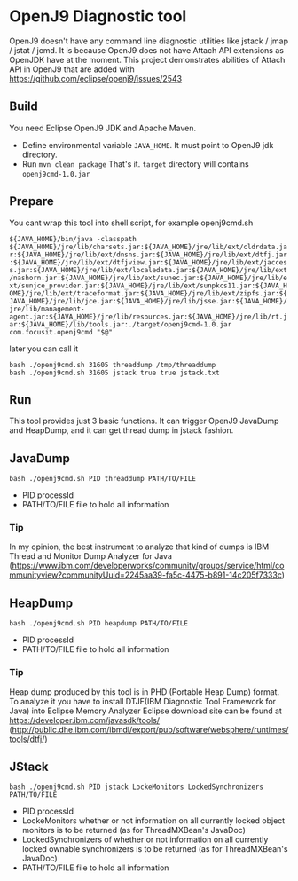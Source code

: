 # OpenJ9 Diagnostic tool
OpenJ9 doesn't have any command line diagnostic utilities like jstack / jmap / jstat / jcmd.
It is because OpenJ9 does not have Attach API extensions as OpenJDK have at the moment.
This project demonstrates abilities of Attach API in OpenJ9 that are added with https://github.com/eclipse/openj9/issues/2543

## Build
You need Eclipse OpenJ9 JDK and Apache Maven.

* Define environmental variable `JAVA_HOME`. It must point to OpenJ9 jdk directory.
* Run `mvn clean package`
That's it. `target` directory will contains `openj9cmd-1.0.jar`


## Prepare

You cant wrap this tool into shell script, for example openj9cmd.sh

`
${JAVA_HOME}/bin/java -classpath ${JAVA_HOME}/jre/lib/charsets.jar:${JAVA_HOME}/jre/lib/ext/cldrdata.jar:${JAVA_HOME}/jre/lib/ext/dnsns.jar:${JAVA_HOME}/jre/lib/ext/dtfj.jar:${JAVA_HOME}/jre/lib/ext/dtfjview.jar:${JAVA_HOME}/jre/lib/ext/jaccess.jar:${JAVA_HOME}/jre/lib/ext/localedata.jar:${JAVA_HOME}/jre/lib/ext/nashorn.jar:${JAVA_HOME}/jre/lib/ext/sunec.jar:${JAVA_HOME}/jre/lib/ext/sunjce_provider.jar:${JAVA_HOME}/jre/lib/ext/sunpkcs11.jar:${JAVA_HOME}/jre/lib/ext/traceformat.jar:${JAVA_HOME}/jre/lib/ext/zipfs.jar:${JAVA_HOME}/jre/lib/jce.jar:${JAVA_HOME}/jre/lib/jsse.jar:${JAVA_HOME}/jre/lib/management-agent.jar:${JAVA_HOME}/jre/lib/resources.jar:${JAVA_HOME}/jre/lib/rt.jar:${JAVA_HOME}/lib/tools.jar:./target/openj9cmd-1.0.jar com.focusit.openj9cmd "$@"
`

later you can call it
```
bash ./openj9cmd.sh 31605 threaddump /tmp/threaddump
bash ./openj9cmd.sh 31605 jstack true true jstack.txt
```

## Run

This tool provides just 3 basic functions. It can trigger OpenJ9 JavaDump and HeapDump, and it can get thread dump in jstack fashion.

## JavaDump
`bash ./openj9cmd.sh PID threaddump PATH/TO/FILE`

- PID processId
- PATH/TO/FILE file to hold all information

### Tip
In my opinion, the best instrument to analyze that kind of dumps is IBM Thread and Monitor Dump Analyzer for Java (https://www.ibm.com/developerworks/community/groups/service/html/communityview?communityUuid=2245aa39-fa5c-4475-b891-14c205f7333c)

## HeapDump
`bash ./openj9cmd.sh PID heapdump PATH/TO/FILE`

- PID processId
- PATH/TO/FILE file to hold all information

### Tip
Heap dump produced by this tool is in PHD (Portable Heap Dump) format. To analyze it you have to install DTJF(IBM Diagnostic Tool Framework for Java) into Eclipse Memory Analyzer
Eclipse download site can be found at https://developer.ibm.com/javasdk/tools/ (http://public.dhe.ibm.com/ibmdl/export/pub/software/websphere/runtimes/tools/dtfj/)

## JStack
`bash ./openj9cmd.sh PID jstack LockeMonitors LockedSynchronizers PATH/TO/FILE`

- PID processId
- LockeMonitors whether or not information on all currently locked object monitors is to be returned (as for ThreadMXBean's JavaDoc)
- LockedSynchronizers of whether or not information on all currently locked ownable synchronizers is to be returned (as for ThreadMXBean's JavaDoc)
- PATH/TO/FILE file to hold all information
